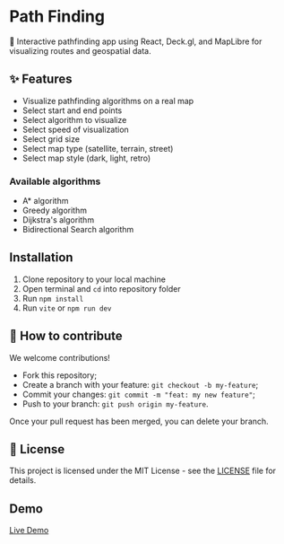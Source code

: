 # Path Finding

🚀 Interactive pathfinding app using React, Deck.gl, and MapLibre for visualizing routes and geospatial data.

## ✨ Features

-   Visualize pathfinding algorithms on a real map
-   Select start and end points
-   Select algorithm to visualize
-   Select speed of visualization
-   Select grid size
-   Select map type (satellite, terrain, street)
-   Select map style (dark, light, retro)

### Available algorithms

-   A\* algorithm
-   Greedy algorithm
-   Dijkstra's algorithm
-   Bidirectional Search algorithm

## Installation

1. Clone repository to your local machine
2. Open terminal and `cd` into repository folder
3. Run `npm install`
4. Run `vite` or `npm run dev`

## 🤝 How to contribute

We welcome contributions!

-   Fork this repository;
-   Create a branch with your feature: `git checkout -b my-feature`;
-   Commit your changes: `git commit -m "feat: my new feature"`;
-   Push to your branch: `git push origin my-feature`.

Once your pull request has been merged, you can delete your branch.

## 📝 License

This project is licensed under the MIT License - see the [LICENSE](LICENSE) file for details.

## Demo

[Live Demo](https://trinhminhtriet.github.io/path-finding/)
